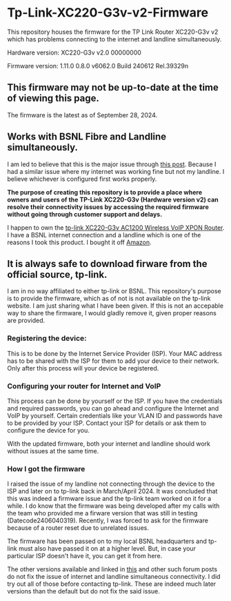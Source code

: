 # Tp-Link-XC220-G3v-v2-Firmware
This repository houses the firmware for the TP Link Router XC220-G3v v2 which has problems connecting to the internet and landline simultaneously.

Hardware version: XC220-G3v v2.0 00000000

Firmware version: 1.11.0 0.8.0 v6062.0 Build 240612 Rel.39329n

## This firmware may not be up-to-date at the time of viewing this page.
The firmware is the latest as of September 28, 2024.

## Works with BSNL Fibre and Landline simultaneously.
I am led to believe that this is the major issue through [this post](https://community.tp-link.com/en/home/forum/topic/618838?sortDir=DESC&page=1). Because I had a similar issue where my internet was working fine but not my landline. I believe whichever is configured first works properly.

**The purpose of creating this repository is to provide a place where owners and users of the TP-Link XC220-G3v (Hardware version v2) can resolve their connectivity issues by accessing the required firmware without going through customer support and delays.**

I happen to own the [tp-link XC220-G3v AC1200 Wireless VoIP XPON Router](https://www.tp-link.com/in/service-provider/gpon/xc220-g3v/). I have a BSNL internet connection and a landline which is one of the reasons I took this product. I bought it off [Amazon](https://www.amazon.in/TP-Link-XC220-G3V-Wireless-External-Management/dp/B0BKC6PTTZ).

## It is always safe to download firware from the official source, tp-link.
I am in no way affiliated to either tp-link or BSNL. This repository's purpose is to provide the firmware, which as of not is not available on the tp-link website.
I am just sharing what I have been given. If this is not an accepable way to share the firmware, I would gladly remove it, given proper reasons are provided.

### Registering the device:
This is to be done by the Internet Service Provider (ISP). Your MAC address has to be shared with the ISP for them to add your device to their network. Only after this process will your device be registered.

### Configuring your router for Internet and VoIP
This process can be done by yourself or the ISP. If you have the credentials and required passwords, you can go ahead and configure the Internet and VoIP by yourself. Certain credentials like your VLAN ID and passwords have to be provided by your ISP. Contact your ISP for details or ask them to configure the device for you.

With the updated firmware, both your internet and landline should work without issues at the same time.

### How I got the firmware
I raised the issue of my landline not connecting through the device to the ISP and later on to tp-link back in March/April 2024. It was concluded that this was indeed a firmware issue and the tp-link team worked on it for a while. I do know that the firmware was being developed after my calls with the team who provided me a firware version that was still in testing (Datecode2406040319). Recently, I was forced to ask for the firmware because of a router reset due to unrelated issues.

The firmware has been passed on to my local BSNL headquarters and tp-link must also have passed it on at a higher level. But, in case your particular ISP doesn't have it, you can get it from here.

The other versions available and linked in [this](https://community.tp-link.com/en/home/forum/topic/653980) and other such forum posts do not fix the issue of internet and landline simultaneous connectivity. I did try out all of those before contacting tp-link. These are indeed much later versions than the default but do not fix the said issue.
